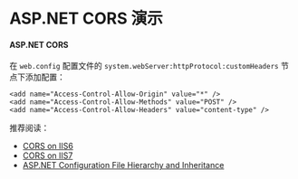 # ASP.NET CORS 演示

#### ASP.NET CORS

在 `web.config` 配置文件的 `system.webServer:httpProtocol:customHeaders` 节点下添加配置：

```
<add name="Access-Control-Allow-Origin" value="*" />
<add name="Access-Control-Allow-Methods" value="POST" />
<add name="Access-Control-Allow-Headers" value="content-type" />
```

推荐阅读：
+ [CORS on IIS6](https://enable-cors.org/server_iis6.html)
+ [CORS on IIS7](https://enable-cors.org/server_iis7.html)
+ [ASP.NET Configuration File Hierarchy and Inheritance](https://msdn.microsoft.com/en-us/library/ms178685.aspx)